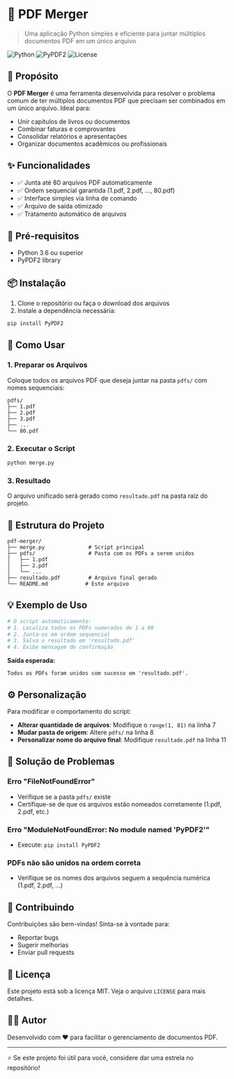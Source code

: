 # 📄 PDF Merger

> Uma aplicação Python simples e eficiente para juntar múltiplos documentos PDF em um único arquivo

![Python](https://img.shields.io/badge/python-v3.6+-blue.svg)
![PyPDF2](https://img.shields.io/badge/PyPDF2-3.0.1-green.svg)
![License](https://img.shields.io/badge/license-MIT-blue.svg)

## 🎯 Propósito

O **PDF Merger** é uma ferramenta desenvolvida para resolver o problema comum de ter múltiplos documentos PDF que precisam ser combinados em um único arquivo. Ideal para:

- Unir capítulos de livros ou documentos
- Combinar faturas e comprovantes
- Consolidar relatórios e apresentações
- Organizar documentos acadêmicos ou profissionais

## ✨ Funcionalidades

- ✅ Junta até 80 arquivos PDF automaticamente
- ✅ Ordem sequencial garantida (1.pdf, 2.pdf, ..., 80.pdf)
- ✅ Interface simples via linha de comando
- ✅ Arquivo de saída otimizado
- ✅ Tratamento automático de arquivos

## 🚀 Pré-requisitos

- Python 3.6 ou superior
- PyPDF2 library

## 📦 Instalação

1. Clone o repositório ou faça o download dos arquivos
2. Instale a dependência necessária:

```bash
pip install PyPDF2
```

## 🔧 Como Usar

### 1. Preparar os Arquivos

Coloque todos os arquivos PDF que deseja juntar na pasta `pdfs/` com nomes sequenciais:

```
pdfs/
├── 1.pdf
├── 2.pdf
├── 3.pdf
├── ...
└── 80.pdf
```

### 2. Executar o Script

```bash
python merge.py
```

### 3. Resultado

O arquivo unificado será gerado como `resultado.pdf` na pasta raiz do projeto.

## 📁 Estrutura do Projeto

```
pdf-merger/
├── merge.py              # Script principal
├── pdfs/                 # Pasta com os PDFs a serem unidos
│   ├── 1.pdf
│   ├── 2.pdf
│   └── ...
├── resultado.pdf         # Arquivo final gerado
└── README.md            # Este arquivo
```

## 💡 Exemplo de Uso

```python
# O script automaticamente:
# 1. Localiza todos os PDFs numerados de 1 a 80
# 2. Junta-os em ordem sequencial
# 3. Salva o resultado em 'resultado.pdf'
# 4. Exibe mensagem de confirmação
```

**Saída esperada:**
```
Todos os PDFs foram unidos com sucesso em 'resultado.pdf'.
```

## ⚙️ Personalização

Para modificar o comportamento do script:

- **Alterar quantidade de arquivos**: Modifique o `range(1, 81)` na linha 7
- **Mudar pasta de origem**: Altere `pdfs/` na linha 8
- **Personalizar nome do arquivo final**: Modifique `resultado.pdf` na linha 11

## 🐛 Solução de Problemas

### Erro "FileNotFoundError"
- Verifique se a pasta `pdfs/` existe
- Certifique-se de que os arquivos estão nomeados corretamente (1.pdf, 2.pdf, etc.)

### Erro "ModuleNotFoundError: No module named 'PyPDF2'"
- Execute: `pip install PyPDF2`

### PDFs não são unidos na ordem correta
- Verifique se os nomes dos arquivos seguem a sequência numérica (1.pdf, 2.pdf, ...)

## 🤝 Contribuindo

Contribuições são bem-vindas! Sinta-se à vontade para:

- Reportar bugs
- Sugerir melhorias
- Enviar pull requests

## 📝 Licença

Este projeto está sob a licença MIT. Veja o arquivo `LICENSE` para mais detalhes.

## 👨‍💻 Autor

Desenvolvido com ❤️ para facilitar o gerenciamento de documentos PDF.

---

⭐ Se este projeto foi útil para você, considere dar uma estrela no repositório! 